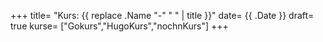 +++
title= "Kurs: {{ replace .Name "-" " " | title }}"
date= {{ .Date }}
draft= true
kurse= ["Gokurs","HugoKurs","nochnKurs"]
+++